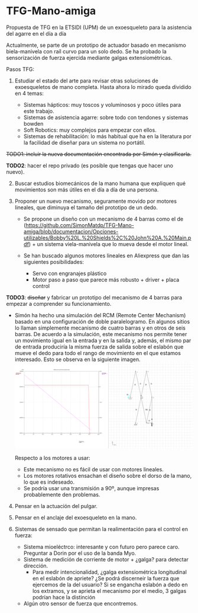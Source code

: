 # TFG-Mano-amiga
Propuesta de TFG en la ETSIDI (UPM) de un exoesqueleto para la asistencia del agarre en el día a día

Actualmente, se parte de un prototipo de actuador basado en mecanismo biela-manivela con raíl curvo para un solo dedo. Se ha probado la sensorización de fuerza ejercida mediante galgas extensiométricas.

Pasos TFG:

1. Estudiar el estado del arte para revisar otras soluciones de exoesqueletos de mano completa. Hasta ahora lo mirado queda dividido en 4 temas:

    - Sistemas hápticos: muy toscos y voluminosos y poco útiles para este trabajo.
    - Sistemas de asistencia agarre: sobre todo con tendones y sistemas bowden
    - Soft Robotics: muy complejos para empezar con ellos.
    - Sistemas de rehabilitación: lo más habitual que ha en la literatura por la facilidad de diseñar para un sistema no portátil.
 
<del>TODO1: incluir la nueva documentación encontrada por Simón y clasificarla.</del>
 
**TODO2**: hacer el repo privado (es posible que tengas que hacer uno nuevo).

2. Buscar estudios biomecánicos de la mano humana que expliquen qué movimientos son más útiles en el día a día de una persona.

3. Proponer un nuevo mecanismo, seguramente movido por motores lineales, que diminuya el tamaño del prototipo de un dedo.

    - Se propone un diseño con un mecanismo de 4 barras como el de (<https://github.com/SimonMatdp/TFG-Mano-amiga/blob/documentacion/Opciones-utilizables/Bobby%20L.%20Shields%2C%20John%20A.%20Main.pdf>) + un sistema viela-manivela que lo mueva desde el motor lineal.
    
    - Se han buscado algunos motores lineales en Aliexpress que dan las siguientes posibilidades:
        - Servo con engranajes plástico
        - Motor paso a paso que parece más robusto + driver + placa control

**TODO3**: <del>diseñar</del> y fabricar un prototipo del mecanismo de 4 barras para empezar a comprender su funcionamiento.

- Simón ha hecho una simulación del RCM (Remote Center Mechanism) basado en una configuración de doble paralelogramo. En algunos sitios lo llaman simplemente mecanismo de cuatro barras y en otros de seis barras. De acuerdo a la simulación, este mecanismo nos permite tener un movimiento igual en la entrada y en la salida y, además, el mismo par de entrada produciría la misma fuerza de salida sobre el eslabón que mueve el dedo para todo el rango de movimiento en el que estamos interesado. Esto se observa en la siguiente imagen. ![imagen](https://github.com/SimonMatdp/TFG-Mano-amiga/blob/simulaciones/imagenes/simulacion_RCM%20doble_paral.PNG)



    
    Respecto a los motores a usar:
    - Este mecanismo no es fácil de usar con motores lineales.
    - Los motores rotativos ensachan el diseño sobre el dorso de la mano, lo que es indeseado.
    - Se podría usar una transmisión a 90º, aunque impresas probablemente den problemas.

4. Pensar en la actuación del pulgar.

5. Pensar en el anclaje del exoesqueleto en la mano.

6. Sistemas de sensado que permitan la realimentación para el control en fuerza:
    - Sistema mioeléctrco: interesante y con futuro pero parece caro. Preguntar a Dorin por el uso de la banda Myo.
    - Sistema de medición de corriente de motor + ¿galga? para detectar dirección.
        -   Para medir intencionalidad,  ¿galga extensiométrica longitudinal en el eslabón de apriete? ¿Se podrá discerneir la fuerza que ejercemos de la del usuario? Si se engancha eslabón a dedo en los extramos, y se aprieta el mecanismo por el medio, 3 galgas podrían hace la distinción
    - Algún otro sensor de fuerza que encontremos. 
